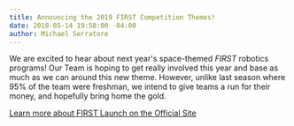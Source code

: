 ```yaml
---
title: Announcing the 2019 FIRST Competition Themes!
date: 2018-05-14 19:58:00 -04:00
author: Michael Serratore
---
```


We are excited to hear about next year's space-themed *FIRST* robotics programs! Our Team is hoping to get really involved this year and base as much as we can around this new theme. However, unlike last season where 95% of the team were freshman, we intend to give teams a run for their money, and hopefully bring home the gold.



[Learn more about FIRST Launch on the Official Site](http://info.firstinspires.org/first-launch-2019)